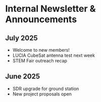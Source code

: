 # Internal Newsletter & Announcements

## July 2025
- Welcome to new members!
- LUCIA CubeSat antenna test next week
- STEM Fair outreach recap

## June 2025
- SDR upgrade for ground station
- New project proposals open

